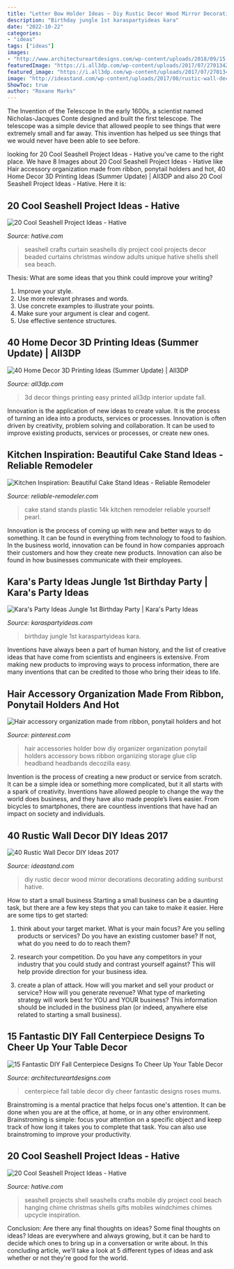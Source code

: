 ```yaml
---
title: "Letter Bow Holder Ideas ~ Diy Rustic Decor Wood Mirror Decorations Decorating Adding Sunburst Hative"
description: "Birthday jungle 1st karaspartyideas kara"
date: "2022-10-22"
categories:
- "ideas"
tags: ["ideas"]
images:
- "http://www.architectureartdesigns.com/wp-content/uploads/2018/09/15-Fantastic-DIY-Fall-Centerpiece-Designs-To-Cheer-Up-Your-Table-Decor-11.jpg"
featuredImage: "https://i.all3dp.com/wp-content/uploads/2017/07/27013424/92b96d0c783c76299a3fde9e05089aba_display_large.jpg"
featured_image: "https://i.all3dp.com/wp-content/uploads/2017/07/27013424/92b96d0c783c76299a3fde9e05089aba_display_large.jpg"
image: "http://ideastand.com/wp-content/uploads/2017/08/rustic-wall-decor/19-rustic-wall-decor-diy-ideas.jpg"
ShowToc: true
author: "Roxane Marks"
---
```



The Invention of the Telescope
In the early 1600s, a scientist named Nicholas-Jacques Conte designed and built the first telescope. The telescope was a simple device that allowed people to see things that were extremely small and far away. This invention has helped us see things that we would never have been able to see before.

	

		
looking for 20 Cool Seashell Project Ideas - Hative you've came to the right place. We have 8 Images about 20 Cool Seashell Project Ideas - Hative like Hair accessory organization made from ribbon, ponytail holders and hot, 40 Home Decor 3D Printing Ideas (Summer Update) | All3DP and also 20 Cool Seashell Project Ideas - Hative. Here it is:
		
    
## 20 Cool Seashell Project Ideas - Hative

<img loading=lazy src="https://hative.com/wp-content/uploads/2014/12/seashell-project-ideas/2-seashell-curtain.jpg" onerror="this.onerror=null;this.src='https://tse2.mm.bing.net/th?id=OIP.xdfI5BLaK_x54ORp-xkdjwHaJ4&amp;pid=15.1';" alt="20 Cool Seashell Project Ideas - Hative">

_Source: hative.com_

>seashell crafts curtain seashells diy project cool projects decor beaded curtains christmas window adults unique hative shells shell sea beach. 

	

Thesis: What are some ideas that you think could improve your writing?
1. Improve your style.
2. Use more relevant phrases and words.
3. Use concrete examples to illustrate your points.
4. Make sure your argument is clear and cogent.
5. Use effective sentence structures.

    
## 40 Home Decor 3D Printing Ideas (Summer Update) | All3DP

<img loading=lazy src="https://i.all3dp.com/wp-content/uploads/2017/07/27013424/92b96d0c783c76299a3fde9e05089aba_display_large.jpg" onerror="this.onerror=null;this.src='https://tse1.mm.bing.net/th?id=OIP.D3gIjLg-2xHPrw1ain_QewHaEK&amp;pid=15.1';" alt="40 Home Decor 3D Printing Ideas (Summer Update) | All3DP">

_Source: all3dp.com_

>3d decor things printing easy printed all3dp interior update fall. 

	

Innovation is the application of new ideas to create value. It is the process of turning an idea into a products, services or processes. Innovation is often driven by creativity, problem solving and collaboration. It can be used to improve existing products, services or processes, or create new ones.

    
## Kitchen Inspiration: Beautiful Cake Stand Ideas - Reliable Remodeler

<img loading=lazy src="https://dyj7luh3166cu.cloudfront.net/wp-content/uploads/sites/6/2016/12/plastic-cake-stand.jpg" onerror="this.onerror=null;this.src='https://tse3.mm.bing.net/th?id=OIP.QnuDrC1eq9KasjdsLCdTmAHaLH&amp;pid=15.1';" alt="Kitchen Inspiration: Beautiful Cake Stand Ideas - Reliable Remodeler">

_Source: reliable-remodeler.com_

>cake stand stands plastic 14k kitchen remodeler reliable yourself pearl. 

	

Innovation is the process of coming up with new and better ways to do something. It can be found in everything from technology to food to fashion. In the business world, innovation can be found in how companies approach their customers and how they create new products. Innovation can also be found in how businesses communicate with their employees.

    
## Kara&#039;s Party Ideas Jungle 1st Birthday Party | Kara&#039;s Party Ideas

<img loading=lazy src="http://karaspartyideas.com/wp-content/uploads/2017/11/Jungle-1st-Birthday-Party-via-Karas-Party-Ideas-KarasPartyIdeas.com40.jpeg" onerror="this.onerror=null;this.src='https://tse4.mm.bing.net/th?id=OIP.AShsygqWkwaCkbVIvQ2xzQHaLH&amp;pid=15.1';" alt="Kara&#039;s Party Ideas Jungle 1st Birthday Party | Kara&#039;s Party Ideas">

_Source: karaspartyideas.com_

>birthday jungle 1st karaspartyideas kara. 

	

Inventions have always been a part of human history, and the list of creative ideas that have come from scientists and engineers is extensive. From making new products to improving ways to process information, there are many inventions that can be credited to those who bring their ideas to life.

    
## Hair Accessory Organization Made From Ribbon, Ponytail Holders And Hot

<img loading=lazy src="https://i.pinimg.com/736x/0a/d1/52/0ad15223e78b42a9359bab1ff448046e--organizing-hair-accessories-hair-accessories-holder.jpg" onerror="this.onerror=null;this.src='https://tse3.mm.bing.net/th?id=OIP.MIHnW0pmh-h1ZfrvuMvIzAHaR9&amp;pid=15.1';" alt="Hair accessory organization made from ribbon, ponytail holders and hot">

_Source: pinterest.com_

>hair accessories holder bow diy organizer organization ponytail holders accessory bows ribbon organizing storage glue clip headband headbands decozilla easy. 

	

Invention is the process of creating a new product or service from scratch. It can be a simple idea or something more complicated, but it all starts with a spark of creativity. Inventions have allowed people to change the way the world does business, and they have also made people’s lives easier. From bicycles to smartphones, there are countless inventions that have had an impact on society and individuals.

    
## 40 Rustic Wall Decor DIY Ideas 2017

<img loading=lazy src="http://ideastand.com/wp-content/uploads/2017/08/rustic-wall-decor/19-rustic-wall-decor-diy-ideas.jpg" onerror="this.onerror=null;this.src='https://tse4.mm.bing.net/th?id=OIP.l2pSththa0yYnqVbiVFRHAHaQv&amp;pid=15.1';" alt="40 Rustic Wall Decor DIY Ideas 2017">

_Source: ideastand.com_

>diy rustic decor wood mirror decorations decorating adding sunburst hative. 

	

How to start a small business
Starting a small business can be a daunting task, but there are a few key steps that you can take to make it easier. Here are some tips to get started:
1. think about your target market. What is your main focus? Are you selling products or services? Do you have an existing customer base? If not, what do you need to do to reach them?

2. research your competition. Do you have any competitors in your industry that you could study and contrast yourself against? This will help provide direction for your business idea.

3. create a plan of attack. How will you market and sell your product or service? How will you generate revenue? What type of marketing strategy will work best for YOU and YOUR business? This information should be included in the business plan (or indeed, anywhere else related to starting a small business).

    
## 15 Fantastic DIY Fall Centerpiece Designs To Cheer Up Your Table Decor

<img loading=lazy src="http://www.architectureartdesigns.com/wp-content/uploads/2018/09/15-Fantastic-DIY-Fall-Centerpiece-Designs-To-Cheer-Up-Your-Table-Decor-11.jpg" onerror="this.onerror=null;this.src='https://tse4.mm.bing.net/th?id=OIP.te2G4u2GXjEEUKUXW9UZsQHaLG&amp;pid=15.1';" alt="15 Fantastic DIY Fall Centerpiece Designs To Cheer Up Your Table Decor">

_Source: architectureartdesigns.com_

>centerpiece fall table decor diy cheer fantastic designs roses mums. 

	

Brainstroming is a mental practice that helps focus one's attention. It can be done when you are at the office, at home, or in any other environment. Brainstroming is simple: focus your attention on a specific object and keep track of how long it takes you to complete that task. You can also use brainstroming to improve your productivity.

    
## 20 Cool Seashell Project Ideas - Hative

<img loading=lazy src="https://hative.com/wp-content/uploads/2014/12/seashell-project-ideas/3-seashell-chime.jpg" onerror="this.onerror=null;this.src='https://tse2.mm.bing.net/th?id=OIP.6sveIlQV3ojnz8Rb677pAgHaLH&amp;pid=15.1';" alt="20 Cool Seashell Project Ideas - Hative">

_Source: hative.com_

>seashell projects shell seashells crafts mobile diy project cool beach hanging chime christmas shells gifts mobiles windchimes chimes upcycle inspiration. 

	

Conclusion: Are there any final thoughts on ideas?
Some final thoughts on ideas? Ideas are everywhere and always growing, but it can be hard to decide which ones to bring up in a conversation or write about. In this concluding article, we'll take a look at 5 different types of ideas and ask whether or not they're good for the world.

